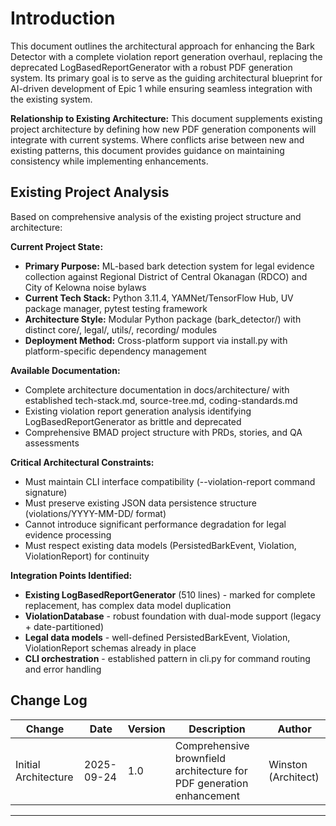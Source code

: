 # Introduction

This document outlines the architectural approach for enhancing the Bark Detector with a complete violation report generation overhaul, replacing the deprecated LogBasedReportGenerator with a robust PDF generation system. Its primary goal is to serve as the guiding architectural blueprint for AI-driven development of Epic 1 while ensuring seamless integration with the existing system.

**Relationship to Existing Architecture:**
This document supplements existing project architecture by defining how new PDF generation components will integrate with current systems. Where conflicts arise between new and existing patterns, this document provides guidance on maintaining consistency while implementing enhancements.

## Existing Project Analysis

Based on comprehensive analysis of the existing project structure and architecture:

**Current Project State:**
- **Primary Purpose:** ML-based bark detection system for legal evidence collection against Regional District of Central Okanagan (RDCO) and City of Kelowna noise bylaws
- **Current Tech Stack:** Python 3.11.4, YAMNet/TensorFlow Hub, UV package manager, pytest testing framework
- **Architecture Style:** Modular Python package (bark_detector/) with distinct core/, legal/, utils/, recording/ modules
- **Deployment Method:** Cross-platform support via install.py with platform-specific dependency management

**Available Documentation:**
- Complete architecture documentation in docs/architecture/ with established tech-stack.md, source-tree.md, coding-standards.md
- Existing violation report generation analysis identifying LogBasedReportGenerator as brittle and deprecated
- Comprehensive BMAD project structure with PRDs, stories, and QA assessments

**Critical Architectural Constraints:**
- Must maintain CLI interface compatibility (--violation-report command signature)
- Must preserve existing JSON data persistence structure (violations/YYYY-MM-DD/ format)
- Cannot introduce significant performance degradation for legal evidence processing
- Must respect existing data models (PersistedBarkEvent, Violation, ViolationReport) for continuity

**Integration Points Identified:**
- **Existing LogBasedReportGenerator** (510 lines) - marked for complete replacement, has complex data model duplication
- **ViolationDatabase** - robust foundation with dual-mode support (legacy + date-partitioned)
- **Legal data models** - well-defined PersistedBarkEvent, Violation, ViolationReport schemas already in place
- **CLI orchestration** - established pattern in cli.py for command routing and error handling

## Change Log

| Change | Date | Version | Description | Author |
|--------|------|---------|-------------|--------|
| Initial Architecture | 2025-09-24 | 1.0 | Comprehensive brownfield architecture for PDF generation enhancement | Winston (Architect) |

---
